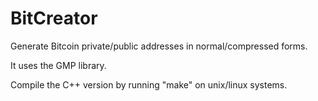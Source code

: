 # BitCreator
Generate Bitcoin private/public addresses in normal/compressed forms.

It uses the GMP library.

Compile the C++ version by running "make" on unix/linux systems.
